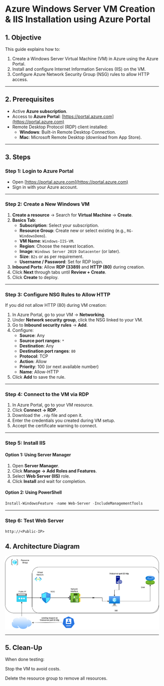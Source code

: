 # Azure Windows Server VM Creation & IIS Installation using Azure Portal

## 1. Objective
This guide explains how to:
1. Create a Windows Server Virtual Machine (VM) in Azure using the Azure Portal.
2. Install and configure Internet Information Services (IIS) on the VM.
3. Configure Azure Network Security Group (NSG) rules to allow HTTP access.

---

## 2. Prerequisites
- Active **Azure subscription**.
- Access to **Azure Portal**: [https://portal.azure.com](https://portal.azure.com)
- Remote Desktop Protocol (RDP) client installed:
  - **Windows**: Built-in Remote Desktop Connection.
  - **Mac**: Microsoft Remote Desktop (download from App Store).

---

## 3. Steps

### Step 1: Login to Azure Portal
- Open [https://portal.azure.com](https://portal.azure.com)  
- Sign in with your Azure account.

---

### Step 2: Create a New Windows VM
1. **Create a resource** → Search for **Virtual Machine** → **Create**.
2. **Basics Tab**:
   - **Subscription**: Select your subscription.
   - **Resource Group**: Create new or select existing (e.g., `RG-WindowsDemo`).
   - **VM Name**: `Windows-IIS-VM`.
   - **Region**: Choose the nearest location.
   - **Image**: `Windows Server 2019 Datacenter` (or later).
   - **Size**: `B2s` or as per requirement.
   - **Username / Password**: Set for RDP login.
3. **Inbound Ports**: Allow **RDP (3389)** and **HTTP (80)** during creation.
4. Click **Next** through tabs until **Review + Create**.
5. Click **Create** to deploy.

---

### Step 3: Configure NSG Rules to Allow HTTP
If you did not allow HTTP (80) during VM creation:
1. In Azure Portal, go to your VM → **Networking**.
2. Under **Network security group**, click the NSG linked to your VM.
3. Go to **Inbound security rules** → **Add**.
4. Configure:
   - **Source**: Any
   - **Source port ranges**: `*`
   - **Destination**: Any
   - **Destination port ranges**: `80`
   - **Protocol**: TCP
   - **Action**: Allow
   - **Priority**: 100 (or next available number)
   - **Name**: Allow-HTTP
5. Click **Add** to save the rule.

---

### Step 4: Connect to the VM via RDP
1. In Azure Portal, go to your VM resource.
2. Click **Connect → RDP**.
3. Download the `.rdp` file and open it.
4. Enter the credentials you created during VM setup.
5. Accept the certificate warning to connect.

---

### Step 5: Install IIS
#### Option 1: Using Server Manager
1. Open **Server Manager**.
2. Click **Manage → Add Roles and Features**.
3. Select **Web Server (IIS)** role.
4. Click **Install** and wait for completion.

#### Option 2: Using PowerShell
```powershell
Install-WindowsFeature -name Web-Server -IncludeManagementTools
```
---

### Step 6: Test Web Server
 `http://<Public-IP>`


## 4. Architecture Diagram

![IIS installation](webserver-vm.png)

---


## 5. Clean-Up


When done testing:

Stop the VM to avoid costs.

Delete the resource group to remove all resources.
